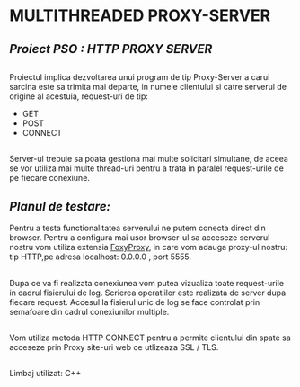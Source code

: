 # **MULTITHREADED PROXY-SERVER**
## _Proiect PSO : HTTP PROXY SERVER_
##
 Proiectul implica dezvoltarea unui program de tip Proxy-Server a carui sarcina este sa trimita mai departe, in numele clientului si catre serverul de origine al acestuia, request-uri de tip:
 * GET
 * POST
 * CONNECT 
 ##
 Server-ul trebuie sa poata gestiona mai multe solicitari simultane, de aceea se vor utiliza mai multe thread-uri pentru a trata in paralel request-urile de pe fiecare conexiune.
 ##
 
 ##
 ## _Planul de testare:_
 Pentru a testa functionalitatea serverului ne putem conecta direct din browser. Pentru a configura mai usor browser-ul sa acceseze serverul nostru vom utiliza extensia [FoxyProxy](https://getfoxyproxy.org/), in care vom adauga proxy-ul nostru: tip HTTP,pe adresa localhost: 0.0.0.0 , port 5555.
 ##
 Dupa ce va fi realizata conexiunea vom putea vizualiza toate request-urile in cadrul fisierului de log. Scrierea operatiilor este realizata de server dupa fiecare request. Accesul la fisierul unic de log se face controlat prin semafoare din cadrul conexiunilor multiple.
 ##
 Vom utiliza metoda HTTP CONNECT pentru a permite clientului din spate sa acceseze prin Proxy site-uri web ce utlizeaza SSL / TLS.
 ##
 Limbaj utilizat: C++
